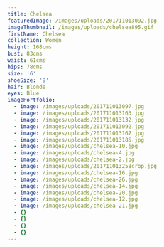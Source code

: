 ```yaml
---
title: Chelsea
featuredImage: /images/uploads/201711013092.jpg
imageThumbnail: /images/uploads/chelsea895.gif
firstName: Chelsea
collection: Women
height: 168cms
bust: 83cms
waist: 61cms
hips: 78cms
size: '6'
shoeSize: '9'
hair: Blonde
eyes: Blue
imagePortfolio:
  - image: /images/uploads/201711013097.jpg
  - image: /images/uploads/201711013163.jpg
  - image: /images/uploads/201711013132.jpg
  - image: /images/uploads/201711013092.jpg
  - image: /images/uploads/201711013167.jpg
  - image: /images/uploads/201711013185.jpg
  - image: /images/uploads/chelsea-10.jpg
  - image: /images/uploads/chelsea-4.jpg
  - image: /images/uploads/chelsea-2.jpg
  - image: /images/uploads/201711013258crop.jpg
  - image: /images/uploads/chelsea-16.jpg
  - image: /images/uploads/chelsea-26.jpg
  - image: /images/uploads/chelsea-14.jpg
  - image: /images/uploads/chelsea-20.jpg
  - image: /images/uploads/chelsea-12.jpg
  - image: /images/uploads/chelsea-21.jpg
  - {}
  - {}
  - {}
  - {}
---
```


